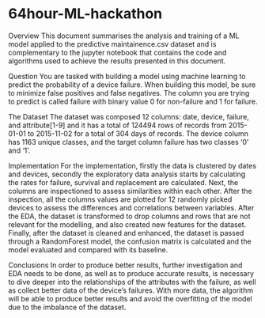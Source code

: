 # 64hour-ML-hackathon

Overview
This document summarises the analysis and training of a ML model applied to the predictive maintainence.csv dataset and is complementary to the jupyter notebook that contains the code and algorithms used to achieve the results presented in this document.

Question 
You are tasked with building a model using machine learning to predict the probability of a device failure. When building this model, be sure to minimize false positives and false negatives. The column you are trying to predict is called failure with binary value 0 for non-failure and 1 for failure.

The Dataset
The dataset was composed 12 columns: date, device, failure, and attribute[1-9] and it has a total of 124494 rows of records from 2015-01-01 to 2015-11-02 for a total of 304 days of records. The device column has 1163 unique classes, and the target column failure has two classes ‘0’ and ‘1’.

Implementation
For the implementation, firstly the data is clustered by dates and devices, secondly the exploratory data analysis starts by calculating the rates for failure, survival and replacement are calculated. Next, the columns are inspectioned to assess similarities within each other. After the inspection, all the columns values are plotted for 12 randomly picked devices to assess the differences and correlations between variables. After the EDA, the dataset is transformed to drop columns and rows that are not relevant for the modelling, and also created new features for the dataset. Finally, after the dataset is cleaned and enhanced, the dataset is passed through a RandomForest model, the confusion matrix is calculated and the model evaluated and compared with its baseline.

Conclusions
In order to produce better results, further investigation and EDA needs to be done, as well as to produce accurate results, is necessary to dive deeper into the relationships of the attributes with the failure, as well as collect better data of the device’s failures. With more data, the algorithm will be able to produce better results and avoid the overfitting of the model due to the imbalance of the dataset.
